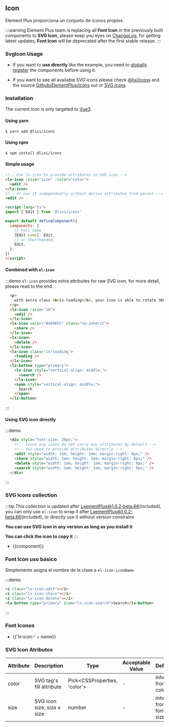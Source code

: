 ## Icon

Element Plus proporciona un conjunto de iconos propios.

:::warning
Element Plus team is replacing all **Font Icon** in the previously built components to **SVG Icon**, please keep you eyes on [ChangeLog](/#/en-US/component/changelog), for getting latest updates, **Font Icon** will be deprecated after the first stable release.
:::

### SvgIcon Usage
- If you want to **use directly** like the example, you need to [globally register](https://v3.vuejs.org/guide/component-registration.html#global-registration) the components before using it.

- If you want to see all available SVG icons please check [@lixi/icons](https://unpkg.com/browse/@lixi/icons@latest/lib/) and the source [Github/ElementPlus/icons](https://github.com/element-plus/element-plus-icons) out or [SVG icons](/#/en-US/component/icon#svg-tu-biao-ji-he)

### Installation
The current icon is only targeted to [Vue3](https://v3.vuejs.org).
#### Using yarn
```shell
$ yarn add @lixi/icons
```

#### Using npm
```shell
$ npm install @lixi/icons
```

#### Simple usage

```html
<!-- Use lx-icon to provide attributes to SVG icon -->
<lx-icon :size="size" :color="color">
  <edit />
</lx-icon>
<!-- Or use it independently without derive attributes from parent -->
<edit />

<script lang="ts">
import { Edit } from '@lixi/icons'

export default defineComponent({
  components: {
    // Full name
    [Edit.name]: Edit,
    // or Shorthanded,
    Edit,
  },
})
</script>
```
#### Combined with `el-icon`
:::demo  `el-icon` provides extra attributes for raw SVG icon, for more detail, please read to the end.
```html
  <p>
    with extra class <b>is-loading</b>, your icon is able to rotate 360 deg in 2 seconds, you can also override this
  </p>
  <lx-icon :size="20">
    <edit />
  </lx-icon>
  <lx-icon color="#409EFC" class="no-inherit">
    <share />
  </lx-icon>
  <lx-icon>
    <delete />
  </lx-icon>
  <lx-icon class="is-loading">
    <loading />
  </lx-icon>
  <lx-button type="primary">
    <lx-icon style="vertical-align: middle;">
      <search />
    </lx-icon>
    <span style="vertical-align: middle;">
      Search
    </span>
  </lx-button>
```
:::

#### Using SVG icon directly

:::demo
```html
  <div style="font-size: 20px;">
    <!-- Since svg icons do not carry any attributes by default -->
    <!-- You need to provide attributes directly -->
    <edit style="width: 1em; height: 1em; margin-right: 8px;" />
    <share style="width: 1em; height: 1em; margin-right: 8px;" />
    <delete style="width: 1em; height: 1em; margin-right: 8px;" />
    <search style="width: 1em; height: 1em; margin-right: 8px;" />
  </div>
```
:::

### SVG Icons collection
:::tip
This collection is updated after LxementPlus@1.0.2-beta.66(included), you can only use `el-icon` to wrap it after LxementPlus@1.0.2-beta.66(included), or directly use it without version constrains

**You can use SVG icon in any version as long as you install it**

**You can click the icon to copy it**
:::

<ul class="icon-list">
  <li
    v-for="component in $svgIcons"
    :key="component"
    @click="$copySvgIcon(component)">
    <span class="demo-svg-icon">
      <lx-icon color="#000">
        <component :is="component" />
      </lx-icon>
      <span class="icon-name">{{component}}</span>
    </span>
  </li>
</ul>

### Font Icon uso básico

Simplemente asigna el nombre de la clase a `el-icon-iconName`.

:::demo

```html
<i class="lx-icon-edit"></i>
<i class="lx-icon-share"></i>
<i class="lx-icon-delete"></i>
<lx-button type="primary" icon="lx-icon-search">Search</lx-button>

```
:::

### Font Iconos

<ul class="icon-list">
  <li v-for="name in $icon" :key="name">
    <span>
      <i :class="'lx-icon-' + name"></i>
      <span class="icon-name">{{'lx-icon-' + name}}</span>
    </span>
  </li>
</ul>


### SVG Icon Atributos
| Attribute      | Description    | Type      | Acceptable Value       | Default   |
|---------- |-------- |---------- |-------------  |-------- |
| color    | SVG tag's fill attribute | Pick\<CSSProperties, 'color'\> | - | inherit from color |
| size | SVG icon size, size x size | number | - | inherit from font size |
